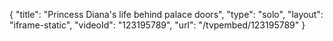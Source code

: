 {
    "title": "Princess Diana's life behind palace doors",
    "type": "solo",
    "layout": "iframe-static",
    "videoId": "123195789",
    "url": "\/tvpembed\/123195789"
}